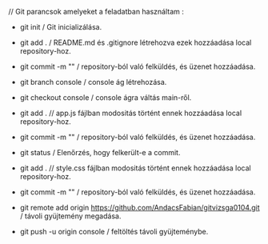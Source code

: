 // Git parancsok amelyeket a feladatban használtam : 

- git init / Git inicializálása.

- git add . / README.md és .gitignore létrehozva ezek hozzáadása local repository-hoz.

- git commit -m "" / repository-ból való felküldés, és üzenet hozzáadása.

- git branch console / console ág létrehozása.

- git checkout console / console ágra váltás main-ről.

- git add . // app.js fájlban modositás történt ennek hozzáadása local repository-hoz.

- git commit -m "" / repository-ból való felküldés, és üzenet hozzáadása.

- git status / Elenőrzés, hogy felkerült-e a commit.

- git add . // style.css fájlban modositás történt ennek hozzáadása local repository-hoz.

- git commit -m "" / repository-ból való felküldés, és üzenet hozzáadása.

- git remote add origin https://github.com/AndacsFabian/gitvizsga0104.git / távoli gyüjtemény megadása.

- git push -u origin console / feltöltés távoli gyüjteménybe.

